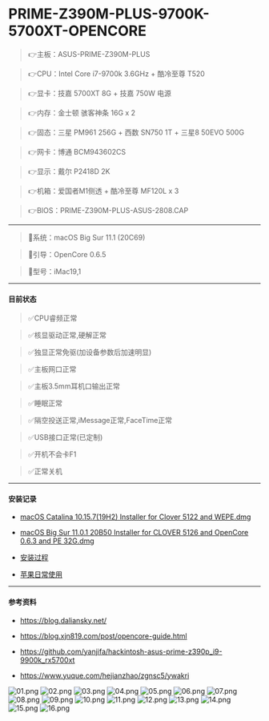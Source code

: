# PRIME-Z390M-PLUS-9700K-5700XT-OPENCORE

>👉主板：ASUS-PRIME-Z390M-PLUS

>👉CPU：Intel Core i7-9700k 3.6GHz + 酷冷至尊 T520

>👉显卡：技嘉 5700XT 8G + 技嘉 750W 电源

>👉内存：金士顿 骇客神条 16G x 2

>👉固态：三星 PM961 256G + 西数 SN750 1T + 三星8 50EVO 500G

>👉网卡：博通 BCM943602CS

>👉显示：戴尔 P2418D 2K

>👉机箱：爱国者M1侧透 + 酷冷至尊 MF120L x 3

>👉BIOS：PRIME-Z390M-PLUS-ASUS-2808.CAP

---

>🍎系统：macOS Big Sur 11.1 (20C69)

>🍎引导：OpenCore 0.6.5

>🍎型号：iMac19,1

---

#### 目前状态

>✅CPU睿频正常

>✅核显驱动正常,硬解正常

>✅独显正常免驱(加设备参数后加速明显)

>✅主板网口正常

>✅主板3.5mm耳机口输出正常

>✅睡眠正常

>✅隔空投送正常,iMessage正常,FaceTime正常

>✅USB接口正常(已定制)

>✅开机不会卡F1

>✅正常关机

---

#### 安装记录

* [macOS Catalina 10.15.7(19H2) Installer for Clover 5122 and WEPE.dmg](https://cloud.189.cn/t/j6JRNzJNRB3y)

* [macOS Big Sur 11.0.1 20B50 Installer for CLOVER 5126 and OpenCore 0.6.3 and PE 32G.dmg](https://cloud.189.cn/t/EfQZvuqUN7Fn)

* [安装过程](./INSTALL.md)

* [苹果日常使用](https://gitee.com/liuzy1988/MyLinux/blob/master/MacOS_10.15.md)

---

#### 参考资料

* https://blog.daliansky.net/

* https://blog.xjn819.com/post/opencore-guide.html

* https://github.com/yanjifa/hackintosh-asus-prime-z390p_i9-9900k_rx5700xt

* https://www.yuque.com/hejianzhao/zgnsc5/ywakri

![01.png](preview/01.png)
![02.png](preview/02.png)
![03.png](preview/03.png)
![04.png](preview/04.png)
![05.png](preview/05.png)
![06.png](preview/06.png)
![07.png](preview/07.png)
![08.png](preview/08.png)
![09.png](preview/09.png)
![10.png](preview/10.png)
![11.png](preview/11.png)
![12.png](preview/12.png)
![13.png](preview/13.png)
![14.png](preview/14.png)
![15.png](preview/15.png)
![16.png](preview/16.png)
